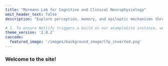 ```yaml
---
title: "Mormann Lab for Cognitive and Clinical Neurophysiology"
omit_header_text: false
description: "Explore perception, memory, and epileptic mechanisms through neurophysiological studies."

# 1. To ensure Netlify triggers a build on our exampleSite instance, we need to change a file in the exampleSite directory.
theme_version: '2.8.2'
cascade:
  featured_image: '/images/background_image/lfp_inverted.png'
---
```

### Welcome to the site!
